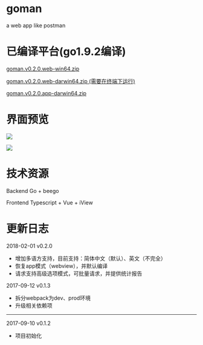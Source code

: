 # goman

a web app like postman

# 已编译平台(go1.9.2编译)

[goman.v0.2.0.web-win64.zip](https://github.com/zaaksam/goman/files/1685038/goman.v0.2.0.web-win64.zip)

[goman.v0.2.0.web-darwin64.zip (需要在终端下运行)](https://github.com/zaaksam/goman/files/1685047/goman.v0.2.0.web-darwin64.zip)

[goman.v0.2.0.app-darwin64.zip](https://github.com/zaaksam/goman/files/1685050/goman.v0.2.0.app-darwin64.zip)


# 界面预览

![](https://static.oschina.net/uploads/img/201802/01180148_cCtc.jpg)

![](https://static.oschina.net/uploads/img/201802/01180212_truj.jpg)

# 技术资源

Backend Go + beego

Frontend Typescript + Vue + iView

# 更新日志

2018-02-01 v0.2.0

* 增加多语方支持，目前支持：简体中文（默认）、英文（不完全）
* 恢复app模式（webview），并默认编译
* 请求支持高级选项模式，可批量请求，并提供统计报告

2017-09-12 v0.1.3

* 拆分webpack为dev、prod环境
* 升级相关依赖项

---

2017-09-10 v0.1.2

* 项目初始化